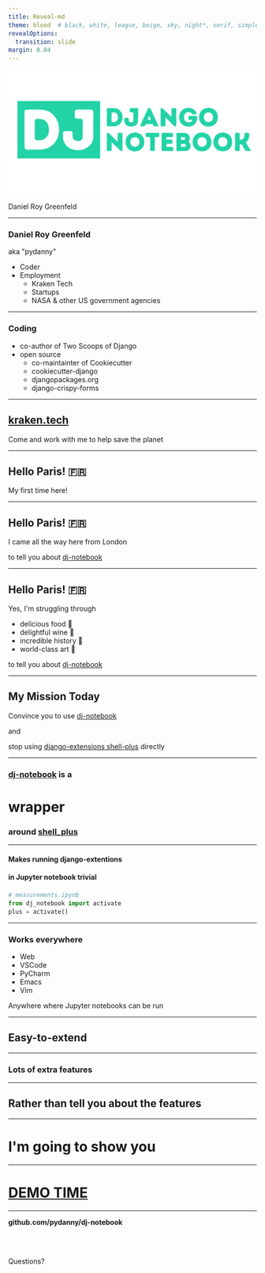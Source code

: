 ```yaml
---
title: Reveal-md
theme: blood  # black, white, league, beige, sky, night*, serif, simple, solarized, blood, moon
revealOptions:
  transition: slide
margin: 0.04
---
```


![](assets/dj-notebook-logo.png)

Daniel Roy Greenfeld

----

### Daniel Roy Greenfeld

aka "pydanny"

- Coder
- Employment
  - Kraken Tech
  - Startups
  - NASA & other US government agencies

----

### Coding

- co-author of Two Scoops of Django
- open source
  - co-maintainter of Cookiecutter
  - cookiecutter-django
  - djangopackages.org
  - django-crispy-forms

----

## [kraken.tech](http://kraken.tech/)

Come and work with me to help save the planet

----

## Hello Paris! 🇫🇷

My first time here!

----

## Hello Paris! 🇫🇷

I came all the way here from London

to tell you about [dj-notebook]()

----

## Hello Paris! 🇫🇷

Yes, I'm struggling through

- delicious food 🍲
- delightful wine 🍷
- incredible history 🏰
- world-class art 🎨

to tell you about [dj-notebook]()

----

## My Mission Today

Convince you to use [dj-notebook]() 

and 

stop using [django-extensions shell-plus]() directly

----

### [dj-notebook]() is a

# wrapper 

### around [shell_plus]()

----

#### Makes running django-extentions

#### in Jupyter notebook trivial

```python
# measurements.ipynb
from dj_notebook import activate
plus = activate()
```

----

### Works everywhere

- Web
- VSCode
- PyCharm
- Emacs
- Vim

Anywhere where Jupyter notebooks can be run

----

## Easy-to-extend

----

### Lots of extra features

----

## Rather than tell you about the features

----

# I'm going to show you

----

# [DEMO TIME]()

----

**github.com/pydanny/dj-notebook**

<br>
<br>

Questions?